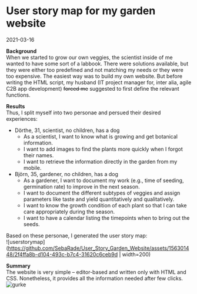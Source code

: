 # User story map for my garden website

2021-03-16

**Background**
<br>
When we started to grow our own veggies, the scientist inside of me wanted to have some sort of a labbook. There were solutions available, but they were either too predefined and not matching my needs or they were too expensive. The easiest way was to build my own website. But before writing the HTML script, my husband (IT project manager for, inter alia, agile C2B app development) ~~forced me~~ suggested to first define the relevant functions.

**Results**
<br>
Thus, I split myself into two personae and persued their desired experiences:
<br>
- Dörthe, 31, scientist, no children, has a dog
  - As a scientist, I want to know what is growing and get botanical information.
  - I want to add images to find the plants more quickly when I forgot their names.
  - I want to retrieve the information directly in the garden from my mobile.
- Björn, 35, gardener, no children, has a dog
  - As a gardener, I want to document my work (e.g., time of seeding, germination rate) to improve in the next season.
  - I want to document the different subtypes of veggies and assign parameters like taste and yield quantitatively and qualitatively.
  - I want to know the growth condition of each plant so that I can take care appropriately during the season.
  - I want to have a calendar listing the timepoints when to bring out the seeds.

Based on these personae, I generated the user story map:
<br>
![userstorymap](https://github.com/SebaRade/User_Story_Garden_Website/assets/156301448/2f4ffa8b-d104-493c-b7c4-31620c6ceb9d | width=200)
<br>

**Summary**
<br>
The website is very simple – editor-based and written only with HTML and CSS. Nonetheless, it provides all the information needed after few clicks.
![gurke](https://github.com/SebaRade/User_Story_Garden_Website/assets/156301448/bbb9c195-3ed9-4920-b06b-8d15c9c84691)
